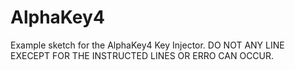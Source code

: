 # AlphaKey4
Example sketch for the AlphaKey4 Key Injector.
DO NOT ANY LINE EXECEPT FOR THE INSTRUCTED LINES OR ERRO CAN OCCUR.
